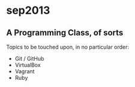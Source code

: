 sep2013
=======

A Programming Class, of sorts
--
  
Topics to be touched upon, in no particular order:  

* Git / GitHub
* VirtualBox
* Vagrant
* Ruby